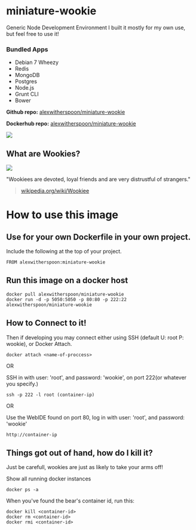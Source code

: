 # miniature-wookie
Generic Node Development Environment
I built it mostly for my own use, but feel free to use it! 

### Bundled Apps
* Debian 7 Wheezy
* Redis
* MongoDB
* Postgres
* Node.js
* Grunt CLI
* Bower

**Github repo:** [alexwitherspoon/miniature-wookie](https://github.com/alexwitherspoon/miniature-wookie)

**Dockerhub repo:** [alexwitherspoon/miniature-wookie](https://registry.hub.docker.com/u/alexwitherspoon/miniature-wookie/)

![](https://alexwitherspoon.ghost.io/content/images/2015/04/2015-04-07-17_11_05-CODIAD-1.png)


## What are Wookies?

![](https://alexwitherspoon.ghost.io/content/images/2015/04/logo-1.png)

"Wookiees are devoted, loyal friends and are very distrustful of strangers."

> [wikipedia.org/wiki/Wookiee](http://en.wikipedia.org/wiki/Wookiee)

# How to use this image

## Use for your own Dockerfile in your own project.

Include the following at the top of your project.

    FROM alexwitherspoon:miniature-wookie

## Run this image on a docker host

    docker pull alexwitherspoon/miniature-wookie
    docker run -d -p 5050:5050 -p 80:80 -p 222:22 alexwitherspoon/miniature-wookie

## How to Connect to it!

Then if developing you may connect either using SSH (default U: root P: wookie), or Docker Attach.

    docker attach <name-of-proccess>
    
OR

SSH in with user: 'root', and password: 'wookie', on port 222(or whatever you specify.)
   
    ssh -p 222 -l root (container-ip)
   
OR

Use the WebIDE found on port 80, log in with user: 'root', and password: 'wookie'

    http://container-ip
   

## Things got out of hand, how do I kill it?

Just be carefull, wookies are just as likely to take your arms off!

Show all running docker instances

    docker ps -a

When you've found the bear's container id, run this:

    docker kill <container-id>
    docker rm <container-id>
    docker rmi <container-id>
